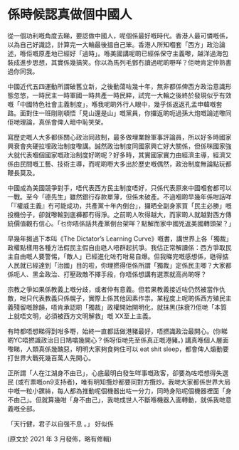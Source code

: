 # 係時候認真做個中國人

從一個功利嘅角度去睇，要認做中國人，呢個係最好嘅時代。香港人最可憐嘅係，以為自己好識諗，計算完一大輪最後搵自己笨。香港人所知嗰套「西方」政治論述，喺佢嘅原產地已經好「過時」。喺美國講呢啲已經係保守主義嚟，越洋過海包裝成進步思想，其實係幾搞笑。你以為馬列毛鄧冇讀過呢啲嘢咩？佢哋肯定仲熟書過你同我。

中國近代五四運動所謂破舊立新，之後動蕩咗幾十年，無非都係俾西方政治意識形態忽悠，一時民主一時軍國一時共產一時民粹，試完一大輪之後終於發現似乎有效嘅「中國特色社會主義制度」，喺我呢啲外行人眼中，幾乎係返返孔孟申韓嘅套路。面對住一班剛剛頓悟「見山還是山」嘅黨員，你攞返啲呃過孫大炮嘅論述嚟同佢哋理論，真係會俾人暗中恥笑架。

寫歷史嘅人大多都係關心政治同政制，最多做埋業餘軍事評論員，所以好多時國家興衰會夾硬拉埋政治制度嚟講。誠然政治制度同國家興亡好大關係，但係咪國家強大就代表嗰個國家嘅政治制度好啲呢？好多時，其實國家實力由經濟主導，經濟又係由民間嘅工藝、技術主導，而呢啲嘢大多出於歷史嘅偶然，政治制度無論點玩都鞭長莫及。

中國成為美國競爭對手，唔代表西方民主制度唔好，只係代表原來中國嗰套都可以一戰。至今「德先生」雖然銀行存款單薄，但係未破產。不過嗰啲早幾年係咁話咩「『權威主義』冇可能成功，共產黨十年內倒台」，攞晒全副身家買「民主必勝」嘅投機份子，卻就嚟輸到底褲都冇得淨。之前啲人吹得越大，而家啲人就越對西方傳統價值觀冇信心。「乜你唔係話共產黨倒台架咩？點解而家中國兇返美國轉頭架？」

早幾年揭過下本叫《The Dictator’s Learning Curve》嘅書，講世界上各「獨裁」政權點樣用各種方法假民主假自由𠱁人唔群起抗爭。我估正常解讀係：西方爭取民主自由嘅人要警惕，「敵人」已經進化咗冇咁易自爆。但我睇完嘅感想係，𠱁得掂人民就已經達到「治國」目的啦，你理撚得佢係所謂「獨裁」定係民主唧？大家都係呃人、黑金政治、打壓政敵不擇手段，你唔係想講有選票就高尚啲呀？

宗教之爭如果係教義上嘅分歧，或者仲有意義。但若果教義接近咗仍然被當作仇敵，咁只代表教義只係幌子，實際上係其他因素作祟。某程度上呢啲係西方殖民主義殘留嘅餘韻，唔肯承認啲「獨裁」政權開始開明化，就抹黑(抹衰?)佢哋「本質上就唔文明，必須被西方文明解救」嘅 XX至上主義。

有時都唔想睇得到咁多嘢，始終一直都話做港豬最好，唔撚識政治最開心。(你睇啲YC唔撚識政治日日鳩噏幾開心？係呀佢哋先至係真正嘅港豬。) 講真喺個人層面嚟睇，人類真係幾醜惡，明明大家夠食夠住可以 eat shit sleep，都會俾人煽動要打世界大戰死幾百萬人先開心。

正所謂「人在江湖身不由已」，心底最明白發生咩事嘅政客，卻要為咗唔想得失選民 (或冇票嘅on9支持者)，唯有明知攬炒都要同對方攬炒。我哋大家都係世界大局中嘅一粒小鏍絲，每人都為推動呢個機器出咗一分力，同時身陷呢個機器裡面「身不由己」。但就算幾咁「身不由己」，我哋成世人不斷喺機器入面轉動，就係我哋意義嘅全部。

「天行健，君子以自强不息 。」 好似係

(原文於 2021 年 3 月發佈，略有修輯)

